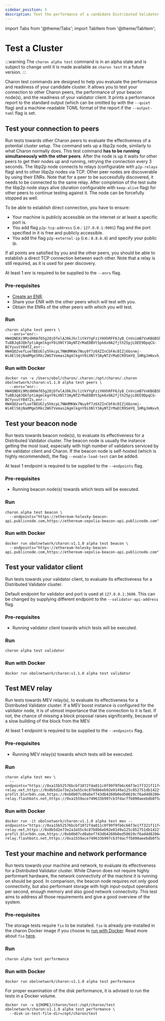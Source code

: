 ```yaml
---
sidebar_position: 5
description: Test the performance of a candidate Distributed Validator Cluster setup.
---
```


import Tabs from '@theme/Tabs';
import TabItem from '@theme/TabItem';

# Test a Cluster

:::warning
The `charon alpha test` command is in an alpha state and is subject to change until it is made available as `charon test` in a future version.
:::

Charon test commands are designed to help you evaluate the performance and readiness of your candidate cluster. It allows you to test your connection to other Charon peers, the performance of your beacon node(s), and the readiness of your validator client. It prints a performance report to the standard output (which can be omitted by with the `--quiet` flag) and a machine-readable TOML format of the report if the `--output-toml` flag is set.

## Test your connection to peers

Run tests towards other Charon peers to evaluate the effectiveness of a potential cluster setup. The command sets up a libp2p node, similarly to what Charon normally does. This test command **has to be running simultaneously with the other peers**. After the node is up it waits for other peers to get their nodes up and running, retrying the connection every 3 seconds. The libp2p node connects to relays (configurable with `p2p-relays` flag) and to other libp2p nodes via TCP. Other peer nodes are discoverable by using their ENRs. Note that for a peer to be successfully discovered, it needs to be connected to the same relay. After completion of the test suite the libp2p node stays alive (duration configurable with `keep-alive` flag) for other peers to continue testing against it. The node can be forcefully stopped as well.

To be able to establish direct connection, you have to ensure:

- Your machine is publicly accessible on the internet or at least a specific port is.
- You add flag `p2p-tcp-address` (i.e.: `127.0.0.1:9001`) flag and the port specified in it is free and publicly accessible.
- You add the flag `p2p-external-ip` (i.e.: `8.8.8.8`) and specify your public ip.

If all points are satisfied by you and the other peers, you should be able to establish a direct TCP connection between each other. Note that a relay is still required, as it is used for peer discovery.

At least 1 enr is required to be supplied to the `--enrs` flag.

### Pre-requisites

- [Create an ENR](../charon/charon-cli-reference#creating-an-enr-for-charon).
- Share your ENR with the other peers which will test with you.
- Obtain the ENRs of the other peers with which you will test.

### Run

```shell
charon alpha test peers \
  --enrs="enr:-HW4QNDXi9MzdH9Af65g20jDfelAJ0kJhclitkYYgFziYHXhRFF6JyB_CnVnimB7VxKBGBSkHbmy-Tu8BJq8JQkfptiAgmlkgnY0iXNlY3AyNTZrMaEDBVt5pk6x0A2fjth25pjLOEE9DpqCG-BCYyvutY04TZ,enr:-HW4QO2vefLueTBEUGly5hkcpL7NWdMKWx7Nuy9f7z6XZInCbFAc0IZj6bsnmj-Wi4ElS6jNa0Mge5Rkc2WGTVemas2AgmlkgnY0iXNlY3AyNTZrMaECR9SmYQ_1HRgJmNxvh_ER2Sxx78HgKKgKaOkCROYwaDY"
```

### Run with Docker

```shell
docker run -v /Users/obol/charon/.charon:/opt/charon/.charon obolnetwork/charon:v1.1.0 alpha test peers \
  --enrs="enr:-HW4QNDXi9MzdH9Af65g20jDfelAJ0kJhclitkYYgFziYHXhRFF6JyB_CnVnimB7VxKBGBSkHbmy-Tu8BJq8JQkfptiAgmlkgnY0iXNlY3AyNTZrMaEDBVt5pk6x0A2fjth25pjLOEE9DpqCG-BCYyvutY04TZs,enr:-HW4QO2vefLueTBEUGly5hkcpL7NWdMKWx7Nuy9f7z6XZInCbFAc0IZj6bsnmj-Wi4ElS6jNa0Mge5Rkc2WGTVemas2AgmlkgnY0iXNlY3AyNTZrMaECR9SmYQ_1HRgJmNxvh_ER2Sxx78HgKKgKaOkCROYwaDY"
```

## Test your beacon node

Run tests towards beacon node(s), to evaluate its effectiveness for a Distributed Validator cluster. The beacon node is usually the instance getting the most load, especially with high number of validators serviced by the validator client and Charon. If the beacon node is self-hosted (which is highly recommended), the flag `--enable-load-test` can be added.

At least 1 endpoint is required to be supplied to the `--endpoints` flag.

### Pre-requisites

- Running beacon node(s) towards which tests will be executed.

### Run

```shell
charon alpha test beacon \
  --endpoints="https://ethereum-holesky-beacon-api.publicnode.com,https://ethereum-sepolia-beacon-api.publicnode.com"
```

### Run with Docker

```shell
docker run obolnetwork/charon:v1.1.0 alpha test beacon \
  --endpoints="https://ethereum-holesky-beacon-api.publicnode.com,https://ethereum-sepolia-beacon-api.publicnode.com"
```

## Test your validator client

Run tests towards your validator client, to evaluate its effectiveness for a Distributed Validator cluster.

Default endpoint for validator and port is used at `127.0.0.1:3600`. This can be changed by supplying different endpoint to the `--validator-api-address` flag.

### Pre-requisites

- Running validator client towards which tests will be executed.

### Run

```shell
charon alpha test validator
```

### Run with Docker

```shell
docker run obolnetwork/charon:v1.1.0 alpha test validator
```

## Test MEV relay

Run tests towards MEV relay(s), to evaluate its effectiveness for a Distributed Validator cluster. If a MEV boost instance is configured for the validator node, it is of utmost importance that the connection to it is fast. If not, the chance of missing a block proposal raises significantly, because of a slow building of the block from the MEV.

At least 1 endpoint is required to be supplied to the `--endpoints` flag.

### Pre-requisites

- Running MEV relay(s) towards which tests will be executed.

### Run

```shell
charon alpha test mev \
  --endpoints="https://0xa15b52576bcbf1072f4a011c0f99f9fb6c66f3e1ff321f11f461d15e31b1cb359caa092c71bbded0bae5b5ea401aab7e@aestus.live,https://0xa7ab7a996c8584251c8f925da3170bdfd6ebc75d50f5ddc4050a6fdc77f2a3b5fce2cc750d0865e05d7228af97d69561@agnostic-relay.net,https://0x8b5d2e73e2a3a55c6c87b8b6eb92e0149a125c852751db1422fa951e42a09b82c142c3ea98d0d9930b056a3bc9896b8f@bloxroute.max-profit.blxrbdn.com,https://0xb0b07cd0abef743db4260b0ed50619cf6ad4d82064cb4fbec9d3ec530f7c5e6793d9f286c4e082c0244ffb9f2658fe88@bloxroute.regulated.blxrbdn.com,https://0xb3ee7afcf27f1f1259ac1787876318c6584ee353097a50ed84f51a1f21a323b3736f271a895c7ce918c038e4265918be@relay.edennetwork.io,https://0xac6e77dfe25ecd6110b8e780608cce0dab71fdd5ebea22a16c0205200f2f8e2e3ad3b71d3499c54ad14d6c21b41a37ae@boost-relay.flashbots.net,https://0xa1559ace749633b997cb3fdacffb890aeebdb0f5a3b6aaa7eeeaf1a38af0a8fe88b9e4b1f61f236d2e64d95733327a62@relay.ultrasound.money,https://0x8c4ed5e24fe5c6ae21018437bde147693f68cda427cd1122cf20819c30eda7ed74f72dece09bb313f2a1855595ab677d@titanrelay.xyz"
```

### Run with Docker

```shell
docker run -it obolnetwork/charon:v1.1.0 alpha test mev --endpoints="https://0xa15b52576bcbf1072f4a011c0f99f9fb6c66f3e1ff321f11f461d15e31b1cb359caa092c71bbded0bae5b5ea401aab7e@aestus.live,https://0xa7ab7a996c8584251c8f925da3170bdfd6ebc75d50f5ddc4050a6fdc77f2a3b5fce2cc750d0865e05d7228af97d69561@agnostic-relay.net,https://0x8b5d2e73e2a3a55c6c87b8b6eb92e0149a125c852751db1422fa951e42a09b82c142c3ea98d0d9930b056a3bc9896b8f@bloxroute.max-profit.blxrbdn.com,https://0xb0b07cd0abef743db4260b0ed50619cf6ad4d82064cb4fbec9d3ec530f7c5e6793d9f286c4e082c0244ffb9f2658fe88@bloxroute.regulated.blxrbdn.com,https://0xb3ee7afcf27f1f1259ac1787876318c6584ee353097a50ed84f51a1f21a323b3736f271a895c7ce918c038e4265918be@relay.edennetwork.io,https://0xac6e77dfe25ecd6110b8e780608cce0dab71fdd5ebea22a16c0205200f2f8e2e3ad3b71d3499c54ad14d6c21b41a37ae@boost-relay.flashbots.net,https://0xa1559ace749633b997cb3fdacffb890aeebdb0f5a3b6aaa7eeeaf1a38af0a8fe88b9e4b1f61f236d2e64d95733327a62@relay.ultrasound.money,https://0x8c4ed5e24fe5c6ae21018437bde147693f68cda427cd1122cf20819c30eda7ed74f72dece09bb313f2a1855595ab677d@titanrelay.xyz"
```

## Test your machine and network performance

Run tests towards your machine and network, to evaluate its effectiveness for a Distributed Validator cluster. While Charon does not require highly performant hardware, the network connectivity of the machine it is running on should be good. In comparison, the beacon node requires not only good connectivity, but also performant storage with high input-output operations per second, enough memory and also good network connectivity. This test aims to address all those requirements and give a good overview of the system.

### Pre-requisites

The storage tests require `fio` to be installed. `fio` is already pre-installed in the charon Docker image if you choose to [run with Docker](#run-with-docker-4). Read more about `fio` [here](https://fio.readthedocs.io/en/latest/fio_doc.html).

### Run

```shell
charon alpha test performance
```

### Run with Docker

```shell
docker run obolnetwork/charon:v1.1.0 alpha test performance
```

For proper examination of the disk performance, it is advised to run the tests in a Docker volume.

```shell
docker run -v ${HOME}/charon/test:/opt/charon/test obolnetwork/charon:v1.1.0 alpha test performance \
  --disk-io-test-file-dir=/opt/charon/test
```
